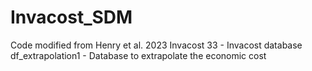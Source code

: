 # Invacost_SDM
Code modified from Henry et al. 2023
Invacost 33  - Invacost database
df_extrapolation1 - Database to extrapolate the economic cost
